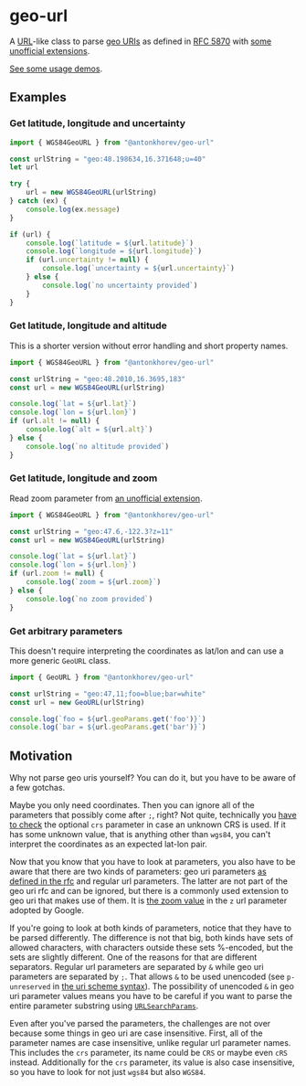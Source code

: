 # geo-url

A [URL](https://developer.mozilla.org/en-US/docs/Web/API/URL)-like class to parse [geo URIs](https://en.wikipedia.org/wiki/Geo_URI_scheme) as defined in [RFC 5870](https://datatracker.ietf.org/doc/html/rfc5870) with [some unofficial extensions](https://developer.android.com/guide/components/intents-common#Maps).

[See some usage demos](https://antonkhorev.github.io/geo-url/demos/).

## Examples

### Get latitude, longitude and uncertainty

```js
import { WGS84GeoURL } from "@antonkhorev/geo-url"

const urlString = "geo:48.198634,16.371648;u=40"
let url

try {
	url = new WGS84GeoURL(urlString)
} catch (ex) {
	console.log(ex.message)
}

if (url) {
	console.log(`latitude = ${url.latitude}`)
	console.log(`longitude = ${url.longitude}`)
	if (url.uncertainty != null) {
		console.log(`uncertainty = ${url.uncertainty}`)
	} else {
		console.log(`no uncertainty provided`)
	}
}
```

### Get latitude, longitude and altitude

This is a shorter version without error handling and short property names.

```js
import { WGS84GeoURL } from "@antonkhorev/geo-url"

const urlString = "geo:48.2010,16.3695,183"
const url = new WGS84GeoURL(urlString)

console.log(`lat = ${url.lat}`)
console.log(`lon = ${url.lon}`)
if (url.alt != null) {
	console.log(`alt = ${url.alt}`)
} else {
	console.log(`no altitude provided`)
}
```

### Get latitude, longitude and zoom

Read zoom parameter from [an unofficial extension](https://developer.android.com/guide/components/intents-common#Maps).

```js
import { WGS84GeoURL } from "@antonkhorev/geo-url"

const urlString = "geo:47.6,-122.3?z=11"
const url = new WGS84GeoURL(urlString)

console.log(`lat = ${url.lat}`)
console.log(`lon = ${url.lon}`)
if (url.zoom != null) {
	console.log(`zoom = ${url.zoom}`)
} else {
	console.log(`no zoom provided`)
}
```

### Get arbitrary parameters

This doesn't require interpreting the coordinates as lat/lon and can use a more generic `GeoURL` class.

```js
import { GeoURL } from "@antonkhorev/geo-url"

const urlString = "geo:47,11;foo=blue;bar=white"
const url = new GeoURL(urlString)

console.log(`foo = ${url.geoParams.get('foo')}`)
console.log(`bar = ${url.geoParams.get('bar')}`)
```

## Motivation

Why not parse geo uris yourself? You can do it, but you have to be aware of a few gotchas.

Maybe you only need coordinates. Then you can ignore all of the parameters that possibly come after `;`, right? Not quite, technically you [have to check](https://datatracker.ietf.org/doc/html/rfc5870#section-3.4.1) the optional `crs` parameter in case an unknown CRS is used. If it has some unknown value, that is anything other than `wgs84`, you can't interpret the coordinates as an expected lat-lon pair.

Now that you know that you have to look at parameters, you also have to be aware that there are two kinds of parameters: geo uri parameters [as defined in the rfc](https://datatracker.ietf.org/doc/html/rfc5870#section-3.3) and regular url parameters. The latter are not part of the geo uri rfc and can be ignored, but there is a commonly used extension to geo uri that makes use of them. It is [the zoom value](https://developers.google.com/maps/documentation/urls/android-intents#display-a-map) in the `z` url parameter adopted by Google.

If you're going to look at both kinds of parameters, notice that they have to be parsed differently. The difference is not that big, both kinds have sets of allowed characters, with characters outside these sets %-encoded, but the sets are slightly different. One of the reasons for that are different separators. Regular url parameters are separated by `&` while geo uri parameters are separated by `;`. That allows `&` to be used unencoded (see `p-unreserved` in [the uri scheme syntax](https://datatracker.ietf.org/doc/html/rfc5870#section-3.3)). The possibility of unencoded `&` in geo uri parameter values means you have to be careful if you want to parse the entire parameter substring using [`URLSearchParams`](https://developer.mozilla.org/en-US/docs/Web/API/URLSearchParams).

Even after you've parsed the parameters, the challenges are not over because some things in geo uri are case insensitive. First, all of the parameter names are case insensitive, unlike regular url parameter names. This includes the `crs` parameter, its name could be `CRS` or maybe even `cRS` instead. Additionally for the `crs` parameter, its value is also case insensitive, so you have to look for not just `wgs84` but also `WGS84`.
